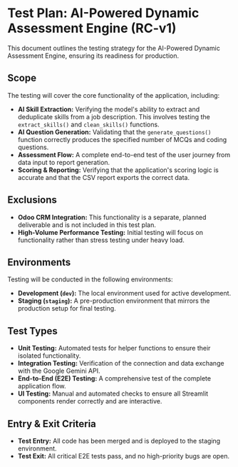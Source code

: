 # Test Plan: AI-Powered Dynamic Assessment Engine (RC-v1)

This document outlines the testing strategy for the AI-Powered Dynamic Assessment Engine, ensuring its readiness for production.

## Scope
The testing will cover the core functionality of the application, including:
- **AI Skill Extraction:** Verifying the model's ability to extract and deduplicate skills from a job description. This involves testing the `extract_skills()` and `clean_skills()` functions.
- **AI Question Generation:** Validating that the `generate_questions()` function correctly produces the specified number of MCQs and coding questions.
- **Assessment Flow:** A complete end-to-end test of the user journey from data input to report generation.
- **Scoring & Reporting:** Verifying that the application's scoring logic is accurate and that the CSV report exports the correct data.

## Exclusions
- **Odoo CRM Integration:** This functionality is a separate, planned deliverable and is not included in this test plan.
- **High-Volume Performance Testing:** Initial testing will focus on functionality rather than stress testing under heavy load.

## Environments
Testing will be conducted in the following environments:
- **Development (`dev`):** The local environment used for active development.
- **Staging (`staging`):** A pre-production environment that mirrors the production setup for final testing.

## Test Types
- **Unit Testing:** Automated tests for helper functions to ensure their isolated functionality.
- **Integration Testing:** Verification of the connection and data exchange with the Google Gemini API.
- **End-to-End (E2E) Testing:** A comprehensive test of the complete application flow.
- **UI Testing:** Manual and automated checks to ensure all Streamlit components render correctly and are interactive.

## Entry & Exit Criteria
- **Test Entry:** All code has been merged and is deployed to the staging environment.
- **Test Exit:** All critical E2E tests pass, and no high-priority bugs are open.
